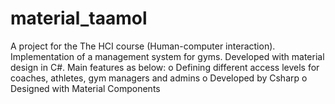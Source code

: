 # material_taamol
A project for the The HCI course (Human-computer interaction).
Implementation of a management system for gyms. Developed with material design in C#.
Main features as below:
o Defining different access levels for coaches, athletes, gym managers and admins
o Developed by Csharp
o Designed with Material Components
